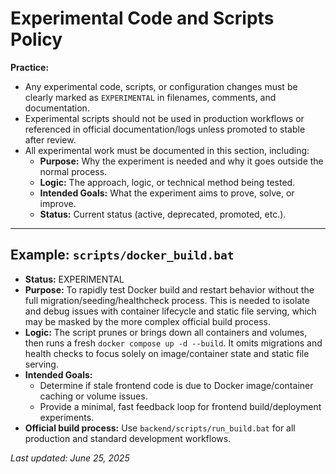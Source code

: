 # Experimental Code and Scripts Policy

**Practice:**
- Any experimental code, scripts, or configuration changes must be clearly marked as `EXPERIMENTAL` in filenames, comments, and documentation.
- Experimental scripts should not be used in production workflows or referenced in official documentation/logs unless promoted to stable after review.
- All experimental work must be documented in this section, including:
  - **Purpose:** Why the experiment is needed and why it goes outside the normal process.
  - **Logic:** The approach, logic, or technical method being tested.
  - **Intended Goals:** What the experiment aims to prove, solve, or improve.
  - **Status:** Current status (active, deprecated, promoted, etc.).

---

## Example: `scripts/docker_build.bat`
- **Status:** EXPERIMENTAL
- **Purpose:** To rapidly test Docker build and restart behavior without the full migration/seeding/healthcheck process. This is needed to isolate and debug issues with container lifecycle and static file serving, which may be masked by the more complex official build process.
- **Logic:** The script prunes or brings down all containers and volumes, then runs a fresh `docker compose up -d --build`. It omits migrations and health checks to focus solely on image/container state and static file serving.
- **Intended Goals:**
  - Determine if stale frontend code is due to Docker image/container caching or volume issues.
  - Provide a minimal, fast feedback loop for frontend build/deployment experiments.
- **Official build process:** Use `backend/scripts/run_build.bat` for all production and standard development workflows.

_Last updated: June 25, 2025_
